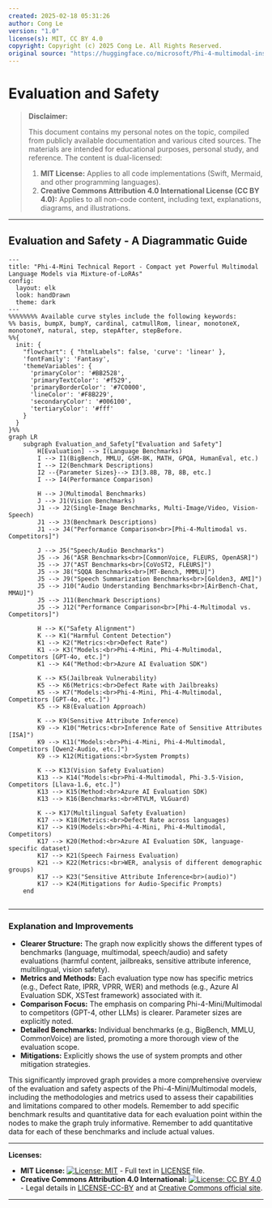 ```yaml
---
created: 2025-02-18 05:31:26
author: Cong Le
version: "1.0"
license(s): MIT, CC BY 4.0
copyright: Copyright (c) 2025 Cong Le. All Rights Reserved.
original source: "https://huggingface.co/microsoft/Phi-4-multimodal-instruct/blob/main/phi_4_mm.tech_report.02252025.pdf"
---
```



# Evaluation and Safety
> **Disclaimer:**
>
> This document contains my personal notes on the topic,
> compiled from publicly available documentation and various cited sources.
> The materials are intended for educational purposes, personal study, and reference.
> The content is dual-licensed:
> 1. **MIT License:** Applies to all code implementations (Swift, Mermaid, and other programming languages).
> 2. **Creative Commons Attribution 4.0 International License (CC BY 4.0):** Applies to all non-code content, including text, explanations, diagrams, and illustrations.
---

## Evaluation and Safety  - A Diagrammatic Guide


```mermaid
---
title: "Phi-4-Mini Technical Report - Compact yet Powerful Multimodal Language Models via Mixture-of-LoRAs"
config:
  layout: elk
  look: handDrawn
  theme: dark
---
%%%%%%%% Available curve styles include the following keywords:
%% basis, bumpX, bumpY, cardinal, catmullRom, linear, monotoneX, monotoneY, natural, step, stepAfter, stepBefore.
%%{
  init: {
    "flowchart": { "htmlLabels": false, 'curve': 'linear' },
    'fontFamily': 'Fantasy',
    'themeVariables': {
      'primaryColor': '#BB2528',
      'primaryTextColor': '#f529',
      'primaryBorderColor': '#7C0000',
      'lineColor': '#F8B229',
      'secondaryColor': '#006100',
      'tertiaryColor': '#fff'
    }
  }
}%%
graph LR
    subgraph Evaluation_and_Safety["Evaluation and Safety"]
        H[Evaluation] --> I(Language Benchmarks)
        I --> I1(BigBench, MMLU, GSM-8K, MATH, GPQA, HumanEval, etc.)
        I --> I2(Benchmark Descriptions)
        I2 --{Parameter Sizes}--> I3[3.8B, 7B, 8B, etc.]
        I --> I4(Performance Comparison)
        
        H --> J(Multimodal Benchmarks)
        J --> J1(Vision Benchmarks)
        J1 --> J2(Single-Image Benchmarks, Multi-Image/Video, Vision-Speech)
        J1 --> J3(Benchmark Descriptions)
        J1 --> J4("Performance Comparison<br>[Phi-4-Multimodal vs. Competitors]")

        J --> J5("Speech/Audio Benchmarks")
        J5 --> J6("ASR Benchmarks<br>[CommonVoice, FLEURS, OpenASR]")
        J5 --> J7("AST Benchmarks<br>[CoVoST2, FLEURS]")
        J5 --> J8("SQQA Benchmarks<br>[MT-Bench, MMMLU]")
        J5 --> J9("Speech Summarization Benchmarks<br>[Golden3, AMI]")
        J5 --> J10("Audio Understanding Benchmarks<br>[AirBench-Chat, MMAU]")
        J5 --> J11(Benchmark Descriptions)
        J5 --> J12("Performance Comparison<br>[Phi-4-Multimodal vs. Competitors]")
        
        H --> K("Safety Alignment")
        K --> K1("Harmful Content Detection")
        K1 --> K2("Metrics:<br>Defect Rate")
        K1 --> K3("Models:<br>Phi-4-Mini, Phi-4-Multimodal, Competitors [GPT-4o, etc.]")
        K1 --> K4("Method:<br>Azure AI Evaluation SDK")

        K --> K5(Jailbreak Vulnerability)
        K5 --> K6(Metrics:<br>Defect Rate with Jailbreaks)
        K5 --> K7("Models:<br>Phi-4-Mini, Phi-4-Multimodal, Competitors [GPT-4o, etc.]")
        K5 --> K8(Evaluation Approach)

        K --> K9(Sensitive Attribute Inference)
        K9 --> K10("Metrics:<br>Inference Rate of Sensitive Attributes [ISA]")
        K9 --> K11("Models:<br>Phi-4-Mini, Phi-4-Multimodal, Competitors [Qwen2-Audio, etc.]")
        K9 --> K12(Mitigations:<br>System Prompts)

        K --> K13(Vision Safety Evaluation)
        K13 --> K14("Models:<br>Phi-4-Multimodal, Phi-3.5-Vision, Competitors [Llava-1.6, etc.]")
        K13 --> K15(Method:<br>Azure AI Evaluation SDK)
        K13 --> K16(Benchmarks:<br>RTVLM, VLGuard)

        K --> K17(Multilingual Safety Evaluation)
        K17 --> K18(Metrics:<br>Defect Rate across languages)
        K17 --> K19(Models:<br>Phi-4-Mini, Phi-4-Multimodal, Competitors)
        K17 --> K20(Method:<br>Azure AI Evaluation SDK, language-specific dataset)
        K17 --> K21(Speech Fairness Evaluation)
        K21 --> K22(Metrics:<br>WER, analysis of different demographic groups)
        K17 --> K23("Sensitive Attribute Inference<br>(audio)")
        K17 --> K24(Mitigations for Audio-Specific Prompts)
    end
    
```


----

### Explanation and Improvements

* **Clearer Structure:** The graph now explicitly shows the different types of benchmarks (language, multimodal, speech/audio) and safety evaluations (harmful content, jailbreaks, sensitive attribute inference, multilingual, vision safety).
* **Metrics and Methods:** Each evaluation type now has specific metrics (e.g., Defect Rate, IPRR, VPRR, WER) and methods (e.g., Azure AI Evaluation SDK, XSTest framework) associated with it.
* **Comparison Focus:** The emphasis on comparing Phi-4-Mini/Multimodal to competitors (GPT-4, other LLMs) is clearer. Parameter sizes are explicitly noted.
* **Detailed Benchmarks:** Individual benchmarks (e.g., BigBench, MMLU, CommonVoice) are listed, promoting a more thorough view of the evaluation scope.
* **Mitigations:** Explicitly shows the use of system prompts and other mitigation strategies.


This significantly improved graph provides a more comprehensive overview of the evaluation and safety aspects of the Phi-4-Mini/Multimodal models, including the methodologies and metrics used to assess their capabilities and limitations compared to other models. Remember to add specific benchmark results and quantitative data for each evaluation point within the nodes to make the graph truly informative. Remember to add quantitative data for each of these benchmarks and include actual values.



---
**Licenses:**

- **MIT License:**  [![License: MIT](https://img.shields.io/badge/License-MIT-yellow.svg)](LICENSE) - Full text in [LICENSE](LICENSE) file.
- **Creative Commons Attribution 4.0 International:** [![License: CC BY 4.0](https://licensebuttons.net/l/by/4.0/88x31.png)](LICENSE-CC-BY) - Legal details in [LICENSE-CC-BY](LICENSE-CC-BY) and at [Creative Commons official site](http://creativecommons.org/licenses/by/4.0/).

---